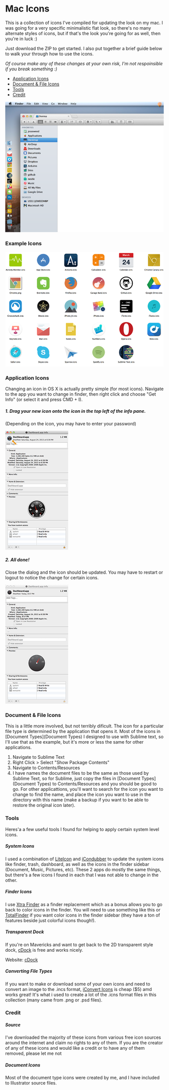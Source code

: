 # Mac Icons
This is a collection of icons I've compiled for updating the look on my mac. I was going for a very specific minimalistic flat look, so there's no many alternate styles of icons, but if that's the look you're going for as well, then you're in luck :)

Just download the ZIP to get started. I also put together a brief guide below to walk your through how to use the icons.

*Of course make any of these changes at your own risk, I'm not respoinsible if you break something :)*


* [Application Icons](#application-icons)
* [Document & File Icons](#document--file-icons)
* [Tools](#tools)
* [Credit](#credit)


![Desktop](_screenshots/desktop.png)


### Example Icons
![Sample](_screenshots/tile.png)



### Application Icons

Changing an icon in OS X is actually pretty simple (for most icons). Navigate to the app you want to change in finder, then right click and choose "Get Info" (or select it and press CMD + I).

##### 1. Drag your new icon onto the icon in the top left of the info pane.
(Depending on the icon, you may have to enter your password)

![Step 01](_screenshots/get-info-1.png)


##### 2. All done!
Close the dialog and the icon should be updated. You may have to restart or logout to notice the change for certain icons.

![Step 01](_screenshots/get-info-2.png)


### Document & File Icons
This is a little more involved, but not terribly dificult. The icon for a particular file type is determined by the application that opens it. Most of the icons in [Document Types](Document Types) I designed to use with Sublime text, so I'll use that as the example, but it's more or less the same for other applications.

1. Navigate to Sublime Text
2. Right Click > Select "Show Package Contents"
3. Navigate to Contents/Resources
4. I have names the document files to be the same as those used by Sublime Text, so for Sublime, just copy the files in [Document Types](Document Types) to Contents/Resources and you should be good to go. For other applicattions, you'll want to search for the icon you want to change to find the name, and place the icon you want to use in the directory with this name (make a backup if you want to be able to restore the original icon later).



### Tools

Heres'a a few useful tools I found for helping to apply certain system level icons.


##### System Icons
I used a combination of [LiteIcon]() and [iCondubber](http://fredericbontemps.wix.com/icondubber) to update the system icons like finder, trash, dashboard, as well as the icons in the finder sidebar (Document, Music, Pictures, etc). These 2 apps do mostly the same things, but there's a few icons I found in each that I was not able to change in the other.

##### Finder Icons
I use [Xtra Finder](http://www.trankynam.com/xtrafinder/) as a finder replacement which as a bonus allows you to go back to color icons in the finder. You will need to use something like this or [TotalFinder](http://totalfinder.binaryage.com/) if you want color icons in the finder sidebar (they have a ton of features beside just colorful icons though!).


##### Transparent Dock
If you're on Mavericks and want to get back to the 2D transparent style dock, [cDock](http://sourceforge.net/projects/cdock/) is free and works nicely.

Website: [cDock](http://sourceforge.net/projects/cdock/)

##### Converting File Types
If you want to make or download some of your own icons and need to convert an image to the .incs format, [iConvert Icons](http://iconverticons.com/) is cheap ($5) amd works great! It's what i used to create a lot of the .icns format files in this collection (many came from .png or .psd files).


### Credit

##### Source

I've downloaded the majority of these icons from various free icon sources around the internet and claim no rights to any of them. If you are the creator of any of these icons and would like a credit or to have any of them removed, please let me not


##### Document Icons

Most of the document type icons were created by me, and I have included to Illustrator source files.